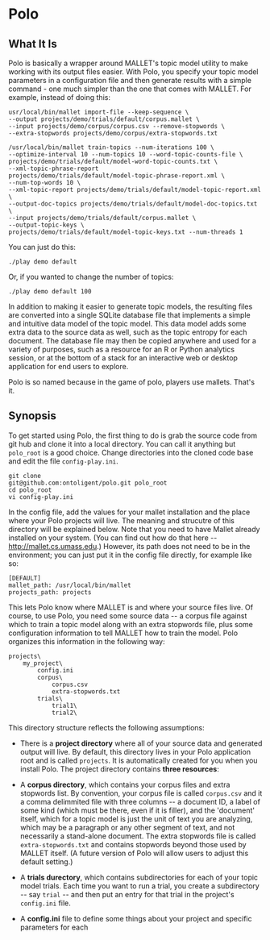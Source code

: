 # Polo

## What It Is

Polo is basically a wrapper around MALLET's topic model utility to
make working with its output files easier. With Polo, you specify your
topic model parameters in a configuration file and then generate
results with a simple command - one much simpler than the one that
comes with MALLET. For example, instead of doing this:

```
usr/local/bin/mallet import-file --keep-sequence \
--output projects/demo/trials/default/corpus.mallet \
--input projects/demo/corpus/corpus.csv --remove-stopwords \
--extra-stopwords projects/demo/corpus/extra-stopwords.txt

/usr/local/bin/mallet train-topics --num-iterations 100 \
--optimize-interval 10 --num-topics 10 --word-topic-counts-file \ 
projects/demo/trials/default/model-word-topic-counts.txt \
--xml-topic-phrase-report
projects/demo/trials/default/model-topic-phrase-report.xml \
--num-top-words 10 \
--xml-topic-report projects/demo/trials/default/model-topic-report.xml \
--output-doc-topics projects/demo/trials/default/model-doc-topics.txt \
--input projects/demo/trials/default/corpus.mallet \
--output-topic-keys \
projects/demo/trials/default/model-topic-keys.txt --num-threads 1
```

You can just do this:

```
./play demo default
```

Or, if you wanted to change the number of topics:

```
./play demo default 100
```

In addition to making it easier to generate topic models, the
resulting files are converted into a single SQLite database file that
implements a simple and intuitive data model of the topic model. This
data model adds some extra data to the source data as well, such as
the topic entropy for each document. The database file may then be
copied anywhere and used for a variety of purposes, such as a resource
for an R or Python analytics session, or at the bottom of a stack for
an interactive web or desktop application for end users to explore.

Polo is so named because in the game of polo, players use
mallets. That's it.

## Synopsis

To get started using Polo, the first thing to do is grab the source
code from git hub and clone it into a local directory. You can call it
anything but `polo_root` is a good choice. Change directories into the
cloned code base and edit the file `config-play.ini`.

```
git clone
git@github.com:ontoligent/polo.git polo_root
cd polo_root
vi config-play.ini
```

In the config file, add the values for your mallet installation and
the place where your Polo projects will live. The meaning and
strucutre of this directory will be explained below. Note that you
need to have Mallet already installed on your system. (You can find
out how do that here -- http://mallet.cs.umass.edu.) However, its path
does not need to be in the environment; you can just put it in the
config file directly, for example like so:

```
[DEFAULT]
mallet_path: /usr/local/bin/mallet
projects_path: projects
```

This lets Polo know where MALLET is and where your source files
live. Of course, to use Polo, you need some source data -- a corpus
file against which to train a topic model along with an extra
stopwords file, plus some configuration information to tell MALLET how
to train the model. Polo organizes this information in the following
way:

```
projects\
	my_project\
		config.ini
		corpus\
			corpus.csv
			extra-stopwords.txt
		trials\
			trial1\
			trial2\
```
This directory structure reflects the following assumptions:

* There is a **project directory** where all of your source data and
  generated output will live. By default, this directory lives in your
  Polo application root and is called `projects`. It is automatically
  created for you when you install Polo. The project directory
  contains **three resources**:

* A **corpus directory**, which contains your corpus files and extra
stopwords list. By convention, your corpus file is called `corpus.csv`
and it a comma delimmited file with three columns -- a document ID, a
label of some kind (which must be there, even if it is filler), and
the 'document' itself, which for a topic model is just the unit of
text you are analyzing, which may be a paragraph or any other segment
of text, and not necessarily a stand-alone document. The extra
stopwords file is called `extra-stopwords.txt` and contains stopwords
beyond those used by MALLET itself. (A future version of Polo will
allow users to adjust this default setting.)

* A **trials durectory**, which contains subdirectories for each of
your topic model trials. Each time you want to run a trial, you create
a subdirectory -- say `trial` -- and then put an entry for that trial
in the project's `config.ini` file.

* A **config.ini** file to define some things about your project and
specific parameters for each
